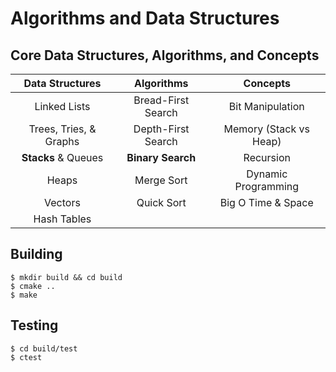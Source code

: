 # Algorithms and Data Structures

## Core Data Structures, Algorithms, and Concepts

|   **Data Structures**  |   **Algorithms**   |      **Concepts**      |
|:----------------------:|:------------------:|:----------------------:|
|      Linked Lists      | Bread-First Search |    Bit Manipulation    |
| Trees, Tries, & Graphs | Depth-First Search | Memory (Stack vs Heap) |
|     **Stacks** & Queues    |  **Binary Search** |        Recursion       |
|          Heaps         |     Merge Sort     |   Dynamic Programming  |
|         Vectors        |     Quick Sort     |   Big O Time & Space   |
|       Hash Tables      |                    |                        |

## Building

```
$ mkdir build && cd build
$ cmake ..
$ make
```

## Testing

```
$ cd build/test
$ ctest
```
